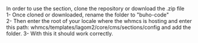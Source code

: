 In order to use the section, clone the repository or download the .zip file <br>
1- Once cloned or downloaded, rename the folder to "buho-code"<br>
2- Then enter the root of your locale where the whmcs is hosting and enter this path: whmcs/templates/lagom2/core/cms/sections/config and add the folder.<rb>
3- With this it should work correctly.
